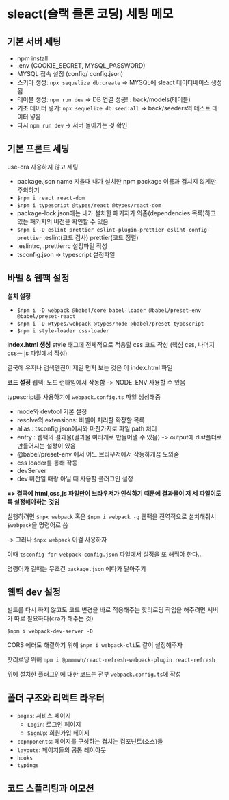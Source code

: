 # sleact(슬랙 클론 코딩) 세팅 메모 

## 기본 서버 세팅

- npm install
- .env (COOKIE_SECRET, MYSQL_PASSWORD)
- MYSQL 접속 설정 (config/ config.json)
- 스키마 생성: `npx sequelize db:create`
=> MYSQL에 sleact 데이터베이스 생성됨
- 테이블 생성: `npm run dev`
=> DB 연결 성공! : back/models(테이블)
- 기초 데이터 넣기: `npx sequelize db:seed:all`
=> back/seeders의 테스트 데이터 넣음
- 다시 `npm run dev` -> 서버 돌아가는 것 확인


## 기본 프론트 세팅

use-cra 사용하지 않고 세팅

- package.json name 지을때 내가 설치한 npm package 이름과 겹치지 않게만 주의하기
- `$npm i react react-dom`
- `$npm i typescript @types/react @types/react-dom`
- package-lock.json에는 내가 설치한 패키지가 의존(dependencies 목록)하고 있는 패키지의 버전을 확인할 수 있음
- `$npm i -D eslint prettier eslint-plugin-prettier eslint-config-prettier` :eslint(코드 검사) prettier(코드 정렬)
- .eslintrc, .prettierrc 설정파일 작성
- tsconfig.json -> typescript 설정파일

## 바벨 & 웹팩 설정

**설치 설정**
- `$npm i -D webpack @babel/core babel-loader @babel/preset-env @babel/preset-react`
- `$npm i -D @types/webpack @types/node @babel/preset-typescript`
- `$npm i style-loader css-loader`

**index.html 생성**
style 태그에 전체적으로 적용할 css 코드 작성 (핵심 css, 나머지 css는 js 파일에서 작성)

결국에 유저나 검색엔진이 제일 먼저 보는 것은 이 index.html 파일

**코드 설정**
웹팩: 노드 런타임에서 작동함 -> NODE_ENV 사용할 수 있음

typescript를 사용하기에 `webpack.config.ts` 파일 생성해줌

- mode와 devtool 기본 설정
- resolve의 extensions: 바벨이 처리할 확장할 목록
- alias : tsconfig.json에서와 마찬가지로 파일 path 처리
- entry : 웹팩의 결과물(결과물 여러개로 만들어낼 수 있음) -> output에 dist폴더로 만들어지는 설정이 있음
- @babel/preset-env 에서 어느 브라우저에서 작동하게끔 도와줌
- css loader를 통해 작동
- devServer
- dev 버전일 때랑 아닐 때 사용할 플러그인 설정


**=> 결국에 html,css,js 파일만이 브라우저가 인식하기 때문에 결과물이 저 세 파일이도록 설정해야하는 것임**

실행하려면 `$npx webpack` 혹은 `$npm i webpack -g` 웹팩을 전역적으로 설치해줘서 `$webpack`을 명령어로 씀

-> 그러나 `$npx webpack` 이걸 사용하자

이때 `tsconfig-for-webpack-config.json` 파일에서 설정을 또 해줘야 한다...

명령어가 길때는 무조건  `package.json` 에다가 달아주기

## 웹팩 dev 설정

빌드를 다시 하지 않고도 코드 변경을 바로 적용해주는 핫리로딩 작업을 해주려면 서버가 따로 필요하다(cra가 해주는 것)

`$npm i webpack-dev-server -D`

CORS 에러도 해결하기 위해 `$npm i webpack-cli`도 같이 설정해주자

핫리로딩 위해 `npm i @pmmmwh/react-refresh-webpack-plugin react-refresh`

위에 설치한 플러그인에 대한 코드는 전부 `webpack.config.ts`에 작성
## 폴더 구조와 리액트 라우터

- `pages`: 서비스 페이지
    - `Login`: 로그인 페이지
    - `SignUp`: 회원가입 페이지
- `copmponents`: 페이지를 구성하는 겹치는 컴포넌트(소스)들
- `layouts`: 페이지들의 공통 레이아웃
- `hooks`
- `typings`
## 코드 스플리팅과 이모션


